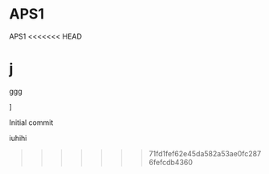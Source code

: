 # APS1
 APS1
<<<<<<< HEAD



j
=======
ggg

]




Initial commit









iuhihi

>>>>>>> 71fd1fef62e45da582a53ae0fc2876fefcdb4360
